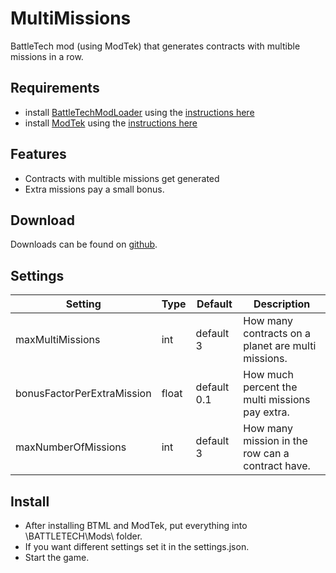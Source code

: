 # MultiMissions
BattleTech mod (using ModTek) that generates contracts with multible missions in a row.

## Requirements
* install [BattleTechModLoader](https://github.com/Mpstark/BattleTechModLoader/releases) using the [instructions here](https://github.com/Mpstark/BattleTechModLoader)
* install [ModTek](https://github.com/Mpstark/ModTek/releases) using the [instructions here](https://github.com/Mpstark/ModTek)

## Features
- Contracts with multible missions get generated
- Extra missions pay a small bonus.

## Download

Downloads can be found on [github](https://github.com/Morphyum/MultiMissions/releases).

## Settings
Setting | Type | Default | Description
--- | --- | --- | ---
maxMultiMissions | int | default 3 | How many contracts on a planet are multi missions.
bonusFactorPerExtraMission | float | default 0.1 | How much percent the multi missions pay extra.
maxNumberOfMissions | int | default 3 | How many mission in the row can a contract have.

## Install
- After installing BTML and ModTek, put  everything into \BATTLETECH\Mods\ folder.
- If you want different settings set it in the settings.json.
- Start the game.
